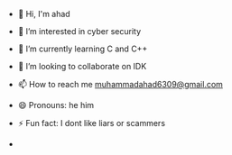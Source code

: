 - 👋 Hi, I'm ahad 
- 👀 I’m interested in cyber security 
- 🌱 I’m currently learning C and C++
- 💞️ I’m looking to collaborate on IDK
- 📫 How to reach me muhammadahad6309@gmail.com
- 😄 Pronouns: he him
- ⚡ Fun fact: I dont like liars or scammers

- 

<!---
Sargodah/Sargodah is a ✨ special ✨ repository because its `README.md` (this file) appears on your GitHub profile.
You can click the Preview link to take a look at your changes.
--->
